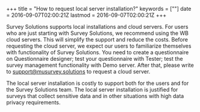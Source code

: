+++
title = "How to request local server installation?"
keywords = [""]
date = 2016-09-07T02:00:21Z
lastmod = 2016-09-07T02:00:21Z
+++

Survey Solutions supports local installations and cloud servers. For
users who are just starting with Survey Solutions, we recommend using
the WB cloud servers. This will simplify the support and reduce the
costs. Before requesting the cloud server, we expect our users to
familiarize themselves with functionality of Survey Solutions. You need
to create a questionnaire on Questionnaire designer; test your
questionnaire with Tester; test the survey management functionality with
Demo server. After that, please write to support@musurvey.solutions to
request a cloud server.   
  
The local server installation is costly to support both for the users
and for the Survey Solutions team. The local server installation is
justified for surveys that collect sensitive data and in other
situations with high data privacy requirements.
